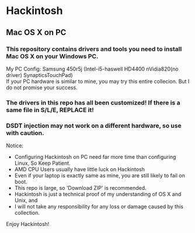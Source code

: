 # Hackintosh
## Mac OS X on PC

### This repository contains drivers and tools you need to install Mac OS X on your Windows PC.

My PC Config: Samsung 450r5j (Intel-i5-haswell HD4400 nVidia820(no driver) SynapticsTouchPad)  
If your PC hardware is similar to mine, you may try this entire collecion. But I do not promise your success.  

### The drivers in this repo has all been customized! If there is a same file in S/L/E, REPLACE it!
### DSDT injection may not work on a different hardware, so use with caution.


Notice:
 - Configuring Hackintosh on PC need far more time than configuring Linux, So Keep Patient.
 - AMD CPU Users usually have little luck on Hackintosh
 - Even if your laptop is exactly same as mine, you are still likely to fail on boot.
 - This repo is large, so 'Download ZIP' is recommended.
 - Hackintosh is just a technical proof of my understanding of OS X and Unix, and
 - I will not take any responsibility for any loss or damage caused by this collection.
  
Enjoy Hackintosh!  

